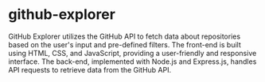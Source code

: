 # github-explorer
GitHub Explorer utilizes the GitHub API to fetch data about repositories based on the user's input and pre-defined filters. The front-end is built using HTML, CSS, and JavaScript, providing a user-friendly and responsive interface. The back-end, implemented with Node.js and Express.js, handles API requests to retrieve data from the GitHub API.
